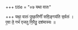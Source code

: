 +++
title = "०७ यथा वातः"

+++
यथा॒ वातः॑ पुष्क॒रिणीं॑ समि॒ङ्गय॑ति स॒र्वतः॑ ।  
ए॒वा ते॒ गर्भ॑ एजतु नि॒रैतु॒ दश॑मास्यः ॥